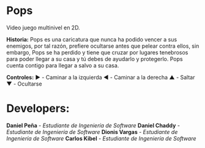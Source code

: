 # Pops
Video juego multinivel en 2D.

**Historia:**
Pops es una caricatura que nunca ha podido vencer a sus enemigos, por tal razón, prefiere ocultarse antes que pelear
contra ellos, sin embargo, Pops se ha perdido y tiene que cruzar por lugares tenebrosos para poder llegar a su casa y tú debes de
ayudarlo y protegerlo. Pops cuenta contigo para llegar a salvo a su casa.

**Controles:**
**►** - Caminar a la izquierda
**◄** - Caminar a la derecha
**▲** - Saltar
**▼** - Ocultarse

# Developers:
**Daniel Peña** - *Estudiante de Ingeniería de Software*
**Daniel Chaddy** - *Estudiante de Ingeniería de Software*
**Dionis Vargas** - *Estudiante de Ingeniería de Software*
**Carlos Kibel** - *Estudiante de Ingeniería de Software*
